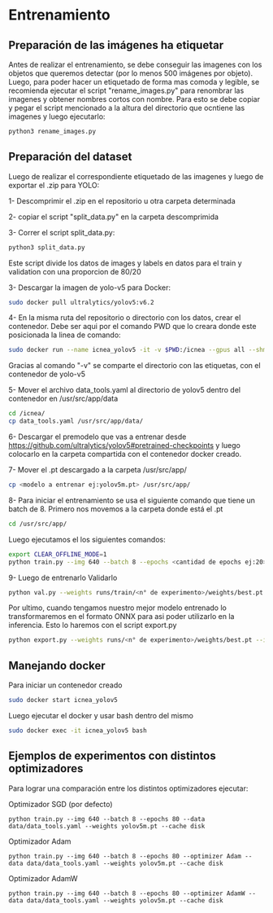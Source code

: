 # Entrenamiento

## Preparación de las imágenes ha etiquetar
Antes de realizar el entrenamiento, se debe conseguir las imagenes con los objetos que queremos detectar (por lo menos 500 imágenes por objeto). Luego, para poder hacer un etiquetado de forma mas comoda y legible, se recomienda ejecutar el script "rename_images.py" para renombrar las imagenes y obtener nombres cortos con nombre. Para esto se debe copiar y pegar el script mencionado a la altura del directorio que ocntiene las imagenes y luego ejecutarlo:

```bash
python3 rename_images.py
```

## Preparación del dataset
Luego de realizar el correspondiente etiquetado de las imagenes y luego de exportar el .zip para YOLO:

1- Descomprimir el .zip en el repositorio u otra carpeta determinada

2- copiar el script "split_data.py" en la carpeta descomprimida

3- Correr el script split_data.py:

```bash
python3 split_data.py
```
Este script divide los datos de images y labels en datos para el train y validation con una proporcion de 80/20

3- Descargar la imagen de yolo-v5 para Docker:

```bash
sudo docker pull ultralytics/yolov5:v6.2 
```

4- En la misma ruta del repositorio o directorio con los datos, crear el contenedor. Debe ser aqui por el comando PWD que lo creara donde este posicionada la linea de comando:

```bash
sudo docker run --name icnea_yolov5 -it -v $PWD:/icnea --gpus all --shm-size=8gb ultralytics/yolov5:v6.2
```
Gracias al comando "-v" se comparte el directorio con las etiquetas, con el contenedor de yolo-v5

5- Mover el archivo data_tools.yaml al directorio de yolov5 dentro del contenedor en /usr/src/app/data
```bash
cd /icnea/
cp data_tools.yaml /usr/src/app/data/
```

6- Descargar el premodelo que vas a entrenar desde https://github.com/ultralytics/yolov5#pretrained-checkpoints y luego colocarlo en la carpeta compartida con el contenedor docker creado.

7- Mover el .pt descargado a la carpeta /usr/src/app/
```bash
cp <modelo a entrenar ej:yolov5m.pt> /usr/src/app/
```

8- Para iniciar el entrenamiento se usa el siguiente comando que tiene un batch de 8. Primero nos movemos a la carpeta donde está el .pt
```bash
cd /usr/src/app/
```
Luego ejecutamos el los siguientes comandos:
```bash
export CLEAR_OFFLINE_MODE=1
python train.py --img 640 --batch 8 --epochs <cantidad de epochs ej:20> --data data/data_tools.yaml --weights <modelo a entrenar ej:yolov5m.pt> 
```

9- Luego de entrenarlo Validarlo
```bash
python val.py --weights runs/train/<n° de experimento>/weights/best.pt --data data/data_tools.yaml --batch 8 --img 640 --half

```

Por ultimo, cuando tengamos nuestro mejor modelo entrenado lo transformaremos en el formato ONNX para asi poder utilizarlo en la inferencia.
Esto lo haremos con el script export.py

```bash
python export.py --weights runs/<n° de experimento>/weights/best.pt --include onnx
```

## Manejando docker

Para iniciar un contenedor creado
```bash
sudo docker start icnea_yolov5

```

Luego ejecutar el docker y usar bash dentro del mismo
```bash
sudo docker exec -it icnea_yolov5 bash

```

## Ejemplos de experimentos con distintos optimizadores

Para lograr una comparación entre los distintos optimizadores ejecutar:

Optimizador SGD (por defecto)
```
python train.py --img 640 --batch 8 --epochs 80 --data data/data_tools.yaml --weights yolov5m.pt --cache disk
```

Optimizador Adam
```
python train.py --img 640 --batch 8 --epochs 80 --optimizer Adam --data data/data_tools.yaml --weights yolov5m.pt --cache disk
```

Optimizador AdamW
```
python train.py --img 640 --batch 8 --epochs 80 --optimizer AdamW --data data/data_tools.yaml --weights yolov5m.pt --cache disk
```
